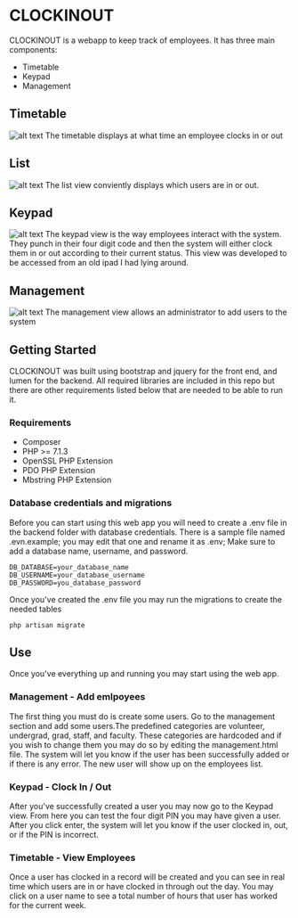 # CLOCKINOUT
CLOCKINOUT is a webapp to keep track of employees. It has three main components:
- Timetable
- Keypad
- Management

## Timetable
![alt text](https://i.imgur.com/UHDDmTA.png)
The timetable displays at what time an employee clocks in or out

## List
![alt text](https://i.imgur.com/OlVLYHP.png)
The list view conviently displays which users are in or out.

## Keypad
![alt text](https://i.imgur.com/na7o7cu.png)
The keypad view is the way employees interact with the system. They punch in their four digit code and then the system will either clock them in or out according to their current status. This view was developed to be accessed from an old ipad I had lying around. 

## Management
![alt text](https://i.imgur.com/3z5wTY8.png)
The management view allows an administrator to add users to the system

## Getting Started
CLOCKINOUT was built using bootstrap and jquery for the front end, and lumen for the backend. All required libraries are included in this repo but there are other requirements listed below that are needed to be able to run it.

### Requirements
- Composer
- PHP >= 7.1.3
- OpenSSL PHP Extension
- PDO PHP Extension
- Mbstring PHP Extension

### Database credentials and migrations
Before you can start using this web app you will need to create a .env file in the backend folder with database credentials. There is a sample file named .evn.example; you may edit that one and rename it as .env; Make sure to add a database name, username, and password.
```
DB_DATABASE=your_database_name
DB_USERNAME=your_database_username
DB_PASSWORD=you_database_password
```
Once you've created the .env file you may run the migrations to create the needed tables
```
php artisan migrate
```

## Use
Once you've everything up and running you may start using the web app.
### Management - Add emlpoyees
The first thing you must do is create some users. Go to the management section and add some users.The predefined categories are volunteer, undergrad, grad, staff, and faculty. These categories are hardcoded and if you wish to change them you may do so by editing the management.html file.
The system will let you know if the user has been successfully added or if there is any error. The new user will show up on the employees list.

### Keypad - Clock In / Out
After you've successfully created a user you may now go to the Keypad view. From here you can test the four digit PIN you may have given a user. After you click enter, the system will let you know if the user clocked in, out, or if the PIN is incorrect.

### Timetable - View Employees
Once a user has clocked in a record will be created and you can see in real time which users are in or have clocked in through out the day. You may click on a user name to see a total number of hours that user has worked for the current week.
